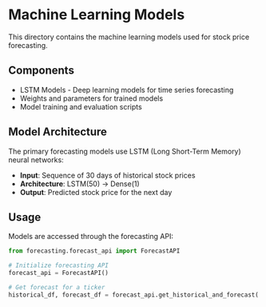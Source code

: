 # Machine Learning Models

This directory contains the machine learning models used for stock price forecasting.

## Components

- LSTM Models - Deep learning models for time series forecasting
- Weights and parameters for trained models
- Model training and evaluation scripts

## Model Architecture

The primary forecasting models use LSTM (Long Short-Term Memory) neural networks:

- **Input**: Sequence of 30 days of historical stock prices
- **Architecture**: LSTM(50) → Dense(1)
- **Output**: Predicted stock price for the next day

## Usage

Models are accessed through the forecasting API:

```python
from forecasting.forecast_api import ForecastAPI

# Initialize forecasting API
forecast_api = ForecastAPI()

# Get forecast for a ticker
historical_df, forecast_df = forecast_api.get_historical_and_forecast('AAPL', days=30)
```

